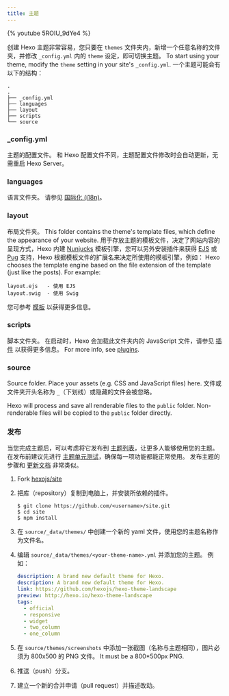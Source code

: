 ```yaml
---
title: 主题
---
```


{% youtube 5ROIU_9dYe4 %}

创建 Hexo 主题非常容易，您只要在 `themes` 文件夹内，新增一个任意名称的文件夹，并修改 `_config.yml` 内的 `theme` 设定，即可切换主题。 To start using your theme, modify the `theme` setting in your site's `_config.yml`. 一个主题可能会有以下的结构：

```plain
.
.
├── _config.yml
├── languages
├── layout
├── scripts
└── source
```

### \_config.yml

主题的配置文件。 和 Hexo 配置文件不同，主题配置文件修改时会自动更新，无需重启 Hexo Server。

### languages

语言文件夹。 请参见 [国际化 (i18n)](internationalization.html)。

### layout

布局文件夹。 This folder contains the theme's template files, which define the appearance of your website. 用于存放主题的模板文件，决定了网站内容的呈现方式，Hexo 内建 [Nunjucks][] 模板引擎，您可以另外安装插件来获得 [EJS][] 或 [Pug][] 支持，Hexo 根据模板文件的扩展名来决定所使用的模板引擎，例如： Hexo chooses the template engine based on the file extension of the template (just like the posts). For example:

```plain
layout.ejs   - 使用 EJS
layout.swig  - 使用 Swig
```

您可参考 [模板](templates.html) 以获得更多信息。

### scripts

脚本文件夹。 在启动时，Hexo 会加载此文件夹内的 JavaScript 文件，请参见 [插件](plugins.html) 以获得更多信息。 For more info, see [plugins](plugins.html).

### source

Source folder. Place your assets (e.g. CSS and JavaScript files) here. 文件或文件夹开头名称为 `_`（下划线）或隐藏的文件会被忽略。

Hexo will process and save all renderable files to the `public` folder. Non-renderable files will be copied to the `public` folder directly.

### 发布

当您完成主题后，可以考虑将它发布到 [主题列表](/themes)，让更多人能够使用您的主题。 在发布前建议先进行 [主题单元测试](https://github.com/hexojs/hexo-theme-unit-test)，确保每一项功能都能正常使用。 发布主题的步骤和 [更新文档](contributing.html#更新文档) 非常类似。

1. Fork [hexojs/site][]
2. 把库（repository）复制到电脑上，并安装所依赖的插件。

   ```shell
   $ git clone https://github.com/<username>/site.git
   $ cd site
   $ npm install
   ```

3. 在 `source/_data/themes/` 中创建一个新的 yaml 文件，使用您的主题名称作为文件名。

4. 编辑 `source/_data/themes/<your-theme-name>.yml` 并添加您的主题。 例如：

   ```yaml
   description: A brand new default theme for Hexo.
   description: A brand new default theme for Hexo.
   link: https://github.com/hexojs/hexo-theme-landscape
   preview: http://hexo.io/hexo-theme-landscape
   tags:
     - official
     - responsive
     - widget
     - two_column
     - one_column
   ```

5. 在 `source/themes/screenshots` 中添加一张截图（名称与主题相同），图片必须为 800x500 的 PNG 文件。 It must be a 800\*500px PNG.
6. 推送（push）分支。
7. 建立一个新的合并申请（pull request）并描述改动。

[EJS]: https://github.com/hexojs/hexo-renderer-ejs
[Pug]: https://github.com/hexojs/hexo-renderer-pug
[hexojs/site]: https://github.com/hexojs/site
[Nunjucks]: https://mozilla.github.io/nunjucks/
